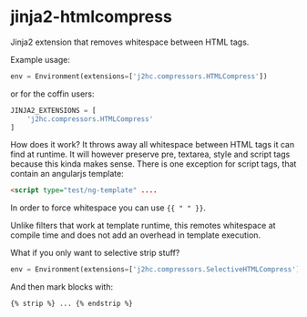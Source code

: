 jinja2-htmlcompress
===================

Jinja2 extension that removes whitespace between HTML tags.

Example usage:
```py
env = Environment(extensions=['j2hc.compressors.HTMLCompress'])
```
or for the coffin users:
```py
JINJA2_EXTENSIONS = [
    'j2hc.compressors.HTMLCompress'
]
```
How does it work? It throws away all whitespace between HTML tags
it can find at runtime. It will however preserve pre, textarea, style
and script tags because this kinda makes sense. There is one exception for script tags,
that contain an angularjs template:
```html
<script type="test/ng-template" ....
```
In order to force whitespace you can use ``{{ " " }}``.

Unlike filters that work at template runtime, this remotes whitespace
at compile time and does not add an overhead in template execution.

What if you only want to selective strip stuff?
```py
env = Environment(extensions=['j2hc.compressors.SelectiveHTMLCompress'])
```
And then mark blocks with:
```
{% strip %} ... {% endstrip %}
```
